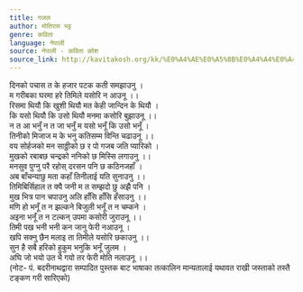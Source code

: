 ```yaml
---
title: गजल
author: मोतिराम भट्ट
genre: कविता
language: नेपाली
source: नेपाली - कविता कोश
source_link: http://kavitakosh.org/kk/%E0%A4%AE%E0%A5%8B%E0%A4%A4%E0%A4%BF%E0%A4%B0%E0%A4%BE%E0%A4%AE_%E0%A4%AD%E0%A4%9F%E0%A5%8D%E0%A4%9F
---
```


दिनको पचास त के हजार पटक कती समझाउनु ।  
म गरीबका घरमा हरे तिमिले यसोरि न आउनू ।।  
रिसमा थियौ कि खुशी थियौ मत केही जान्दिन के थियौ ।  
कि यसो थियौ कि उसो थियौ मनमा कसोरि बुझाउनू ।।  
न त आ भनुँ न त जा भनुँ म यसो भनूँ कि उसो भनूँ ।  
तिनीको मिजाज म के भनु कतिसम्म विन्ति चढाउनू ।।  
वय सोर्हजको मन साठ्ठीको छ र पो गजब जति प्यारिको ।  
मुखको रबाबछ चन्द्रको ननिको छ मिस्सि लगाउनु ।।  
मनसुव पुग्नु परै रहोस् दरसन पनि छ कठिनजहाँ ।  
अब बाँचन्याछु मता कहाँ तिनीलाई यति सुनाउनु ।।  
तिमिबिर्सिहाल त क्यै जनी म त सम्झदो छु अझै पनि ।  
मुख भित्र पान चपाउनु अलि हाँसि हाँसि हँसाउनु ।।  
मणि हो भनूँ त न झल्कने बिजुली भनूँ त न चम्कने ।  
अइना भनूँ त न टल्कन् उपमा कसोरी जुराउनू ।।  
तिमी पख भनी भनी कन जानु फेरी नआउनू ।  
खपि सक्नु छैन मलाइ ता तिमीले यसोरि छकाउनु ।।  
सुन है सबै हरिको हुकुम भनुकि भनूँ जुलम ।  
अघि जो भयो उत भै गयो तर फेरी मोति नलाउनू ।।  
(नोट- पं. बदरीनाथद्वारा सम्पादित पुस्तक बाट भाषाका तत्कालिन मान्यतालाई यथावत राखी जस्ताको तस्तै टङ्कण गरी सारिएको)
